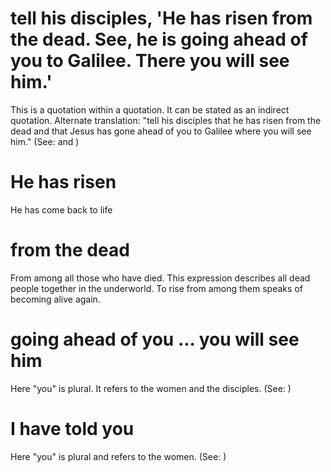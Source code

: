 
# tell his disciples, 'He has risen from the dead. See, he is going ahead of you to Galilee. There you will see him.'
This is a quotation within a quotation. It can be stated as an indirect quotation. Alternate translation: "tell his disciples that he has risen from the dead and that Jesus has gone ahead of you to Galilee where you will see him." (See:  and )

# He has risen
He has come back to life

# from the dead
From among all those who have died. This expression describes all dead people together in the underworld. To rise from among them speaks of becoming alive again.

# going ahead of you ... you will see him
Here "you" is plural. It refers to the women and the disciples. (See: )

# I have told you
Here "you" is plural and refers to the women. (See: )
